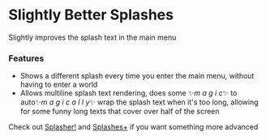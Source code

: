 # Slightly Better Splashes
Slightly improves the splash text in the main menu

### Features
- Shows a different splash every time you enter the main menu, without having to enter a world
- Allows multiline splash text rendering, does some ✨*m a g i c*✨ to auto✨*m a g i c a l l y*✨ wrap the splash
  text when it's too long, allowing for some funny long texts that cover over half of the screen

Check out [Splasher!](https://modrinth.com/mod/splasher) and [Splashes+](https://modrinth.com/mod/splashes+) if you want something more advanced
